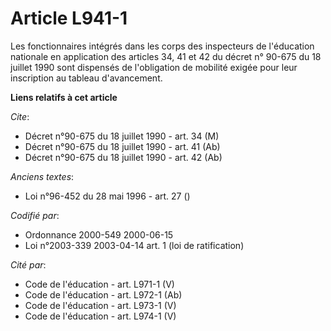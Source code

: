 # Article L941-1

Les fonctionnaires intégrés dans les corps des inspecteurs de l'éducation nationale en application des articles 34, 41 et 42
du décret n° 90-675 du 18 juillet 1990 sont dispensés de l'obligation de mobilité exigée pour leur inscription au tableau
d'avancement.

**Liens relatifs à cet article**

_Cite_:

  - Décret n°90-675 du 18 juillet 1990 - art. 34 (M)
  - Décret n°90-675 du 18 juillet 1990 - art. 41 (Ab)
  - Décret n°90-675 du 18 juillet 1990 - art. 42 (Ab)

_Anciens textes_:

  - Loi n°96-452 du 28 mai 1996 - art. 27 ()

_Codifié par_:

  - Ordonnance 2000-549 2000-06-15
  - Loi n°2003-339 2003-04-14 art. 1 (loi de ratification)

_Cité par_:

  - Code de l'éducation - art. L971-1 (V)
  - Code de l'éducation - art. L972-1 (Ab)
  - Code de l'éducation - art. L973-1 (V)
  - Code de l'éducation - art. L974-1 (V)
